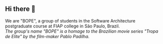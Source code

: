 ## Hi there 👋

We are "BOPE", a group of students in the Software Architecture postgraduate course at FIAP college in São Paulo, Brazil.\
*The group's name "BOPE" is a homage to the Brazilian movie series "Tropa de Elite" by the film-maker Pablo Padilha.*

<!--

**Here are some ideas to get you started:**

🙋‍♀️ A short introduction - what is your organization all about?
🌈 Contribution guidelines - how can the community get involved?
👩‍💻 Useful resources - where can the community find your docs? Is there anything else the community should know?
🍿 Fun facts - what does your team eat for breakfast?
🧙 Remember, you can do mighty things with the power of [Markdown](https://docs.github.com/github/writing-on-github/getting-started-with-writing-and-formatting-on-github/basic-writing-and-formatting-syntax)
-->
